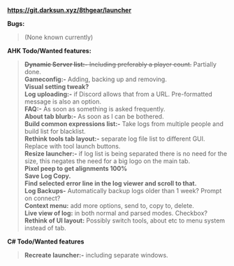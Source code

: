 **<https://git.darksun.xyz/8thgear/launcher>**  

**Bugs:**  
> (None known currently)  

**AHK Todo/Wanted features:**  
> ~~**Dynamic Server list:-** Including preferably a player count.~~ Partially done.  
> **Gameconfig:-** Adding, backing up and removing.  
> **Visual setting tweak?**  
> **Log uploading:-** if Discord allows that from a URL. Pre-formatted message is also an option.  
> **FAQ:-** As soon as something is asked frequently.  
> **About tab blurb:-** As soon as I can be bothered.  
> **Build common expressions list:-** Take logs from multiple people and build list for blacklist.  
> **Rethink tools tab layout:-** separate log file list to different GUI. Replace with tool launch buttons.  
> **Resize launcher:-** if log list is being separated there is no need for the size, this negates the need for a big logo on the main tab.  
> **Pixel peep to get alignments 100%**  
> **Save Log Copy.**  
> **Find selected error line in the log viewer and scroll to that.**  
> **Log Backups-** Automatically backup logs older than 1 week? Prompt on connect?  
> **Context menu:** add more options, send to, copy to, delete.  
> **Live view of log:** in both normal and parsed modes. Checkbox?  
> **Rethink of UI layout:** Possibly switch  tools, about etc to menu system instead of tab.  

**C# Todo/Wanted features**  
> **Recreate launcher:-** including separate windows.  
